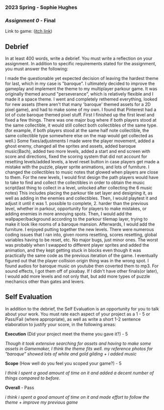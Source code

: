 ### **2023 Spring** - Sophie Hughes
### *Assignment 0* - Final
Link to game: ([itch link](https://sophiahughes.itch.io/melody-mansion))


## **Debrief**
In at least 400 words, write a debrief. You must write a reflection on your assignment. In addition to specific requirements stated for the assignment, you must answer the following:

I made the questionable yet expected decision of leaving the hardest theme for last, which in my case is "baroque". I ultimately decided to improve the gameplay and implement the theme to my multiplayer parkour game. It was originally themed around "perseverance", which is relatively flexible and I made it a space theme. I went and completely rethemed everything, looked for new assets (there aren't that many 'baroque' themed assets for a 2D pixel game), and had to make some of my own. I found that Pinterest had a lot of cute baroque themed pixel stuff. First I finished up the first level and fixed a few things. There was one major bug where if both players stood at the same collectible, it would still collect both collectibles of the same type. (for example, if both players stood at the same half note collectible, the same collectible type somewhere else on the map would get collected as well.) Some fixes/adjustments I made were the player movement, added a ghost enemy, changed all the sprites and assets, added baroque music(Bach), added two more levels, added a start and end screen with score and directions, fixed the scoring system that did not account for resetting levels/added levels, a level reset button in case players get made a mistake with the puzzle, player sprite animations, and lots of furniture. I changed the collectibles to music notes that glowed when players are close to them. For the new levels, I would first design the path players would have to take to find and collect the collectibles in order to obtain the music script(last thing to collect in a level, unlocked after collecting the 6 music notes) This includes placing the parkour tile set layer and designing it, as well as adding in the enemies and collectibles. Then, I would playtest it and adjust it until it was 1. possible to complete, 2. harder than the previous level, whether in parkour, opportunity for players to make mistakes, or adding enemies in more annoying spots. Then, I would add the wallpaper/background according to the parkour tilemap layer, trying to make it look like rooms of a baroque mansion. Afterwards, I would add the furniture. I enjoyed putting together the new levels. There were numerous coding issues that I ran into, given rooms resetting, scores resetting, global variables having to be reset, etc. No major bugs, just minor ones. The worst was probably when I swapped to different player sprites and added the animation, and they kept getting stuck in blocks even though it was practically the same code as the previous iteration of the game. I eventually figured out that the player collision origin thing was in the wrong spot. I found audios for baroque music on youtube then coverted them to mp3. For sound effects, I got them off of pixabay. If I didn't have other finals(or later), I would add more levels and not only that, but add more types of puzzle mechanics other than gates and levers. 

## **Self Evaluation**
In addition to the debrief, the Self Evaluation is an opportunity for you to talk about your work. You must rate each aspect of your project as a 1 - 5 or Pass/Fail (where appropriate), as well as write a short 1-2 sentence elaboration to justify your score, in the following areas:


**Execution** (Did your project meet the theme you gave it?) - 5

*Though it took extensive searching for assets and having to make some assets in Gamemaker, I think the theme fits well. my reference photos for "baroque" showed lots of white and gold gilding + i added music*


**Scope** (How well do you feel you scoped your game?) - 5


*I think I spent a good amount of time on it and added a decent number of things compared to before.*


**Overall** - Pass


*i think i spent a good amount of time on it and made effort to follow the theme + improve my previous game*
